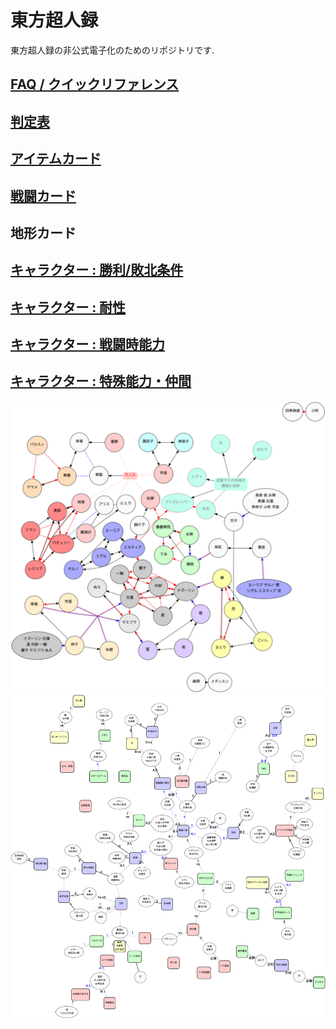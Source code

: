 # 東方超人録

東方超人録の非公式電子化のためのリポジトリです.

## [FAQ / クイックリファレンス](./doc/quickreference.md)
## [判定表](./doc/reference.md)
## [アイテムカード](./doc/item.md)
## [戦闘カード](./doc/attack.md)
## 地形カード
## [キャラクター : 勝利/敗北条件](./doc/character.md)
## [キャラクター : 耐性](./doc/chara-regist.md)
## [キャラクター : 戦闘時能力](./doc/chara-battle.md)
## [キャラクター : 特殊能力・仲間](./doc/chara-ability.md)
![](./doc/rensa.png)
![](./doc/match.png)